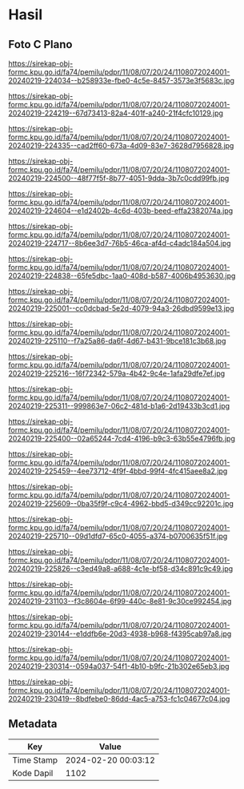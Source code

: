 # Hasil

## Foto C Plano

https://sirekap-obj-formc.kpu.go.id/fa74/pemilu/pdpr/11/08/07/20/24/1108072024001-20240219-224034--b258933e-fbe0-4c5e-8457-3573e3f5683c.jpg

https://sirekap-obj-formc.kpu.go.id/fa74/pemilu/pdpr/11/08/07/20/24/1108072024001-20240219-224219--67d73413-82a4-401f-a240-21f4cfc10129.jpg

https://sirekap-obj-formc.kpu.go.id/fa74/pemilu/pdpr/11/08/07/20/24/1108072024001-20240219-224335--cad2ff60-673a-4d09-83e7-3628d7956828.jpg

https://sirekap-obj-formc.kpu.go.id/fa74/pemilu/pdpr/11/08/07/20/24/1108072024001-20240219-224500--48f77f5f-8b77-4051-9dda-3b7c0cdd99fb.jpg

https://sirekap-obj-formc.kpu.go.id/fa74/pemilu/pdpr/11/08/07/20/24/1108072024001-20240219-224604--e1d2402b-4c6d-403b-beed-effa2382074a.jpg

https://sirekap-obj-formc.kpu.go.id/fa74/pemilu/pdpr/11/08/07/20/24/1108072024001-20240219-224717--8b6ee3d7-76b5-46ca-af4d-c4adc184a504.jpg

https://sirekap-obj-formc.kpu.go.id/fa74/pemilu/pdpr/11/08/07/20/24/1108072024001-20240219-224838--65fe5dbc-1aa0-408d-b587-4006b4953630.jpg

https://sirekap-obj-formc.kpu.go.id/fa74/pemilu/pdpr/11/08/07/20/24/1108072024001-20240219-225001--cc0dcbad-5e2d-4079-94a3-26dbd9599e13.jpg

https://sirekap-obj-formc.kpu.go.id/fa74/pemilu/pdpr/11/08/07/20/24/1108072024001-20240219-225110--f7a25a86-da6f-4d67-b431-9bce181c3b68.jpg

https://sirekap-obj-formc.kpu.go.id/fa74/pemilu/pdpr/11/08/07/20/24/1108072024001-20240219-225216--16f72342-579a-4b42-9c4e-1afa29dfe7ef.jpg

https://sirekap-obj-formc.kpu.go.id/fa74/pemilu/pdpr/11/08/07/20/24/1108072024001-20240219-225311--999863e7-06c2-481d-b1a6-2d19433b3cd1.jpg

https://sirekap-obj-formc.kpu.go.id/fa74/pemilu/pdpr/11/08/07/20/24/1108072024001-20240219-225400--02a65244-7cd4-4196-b9c3-63b55e4796fb.jpg

https://sirekap-obj-formc.kpu.go.id/fa74/pemilu/pdpr/11/08/07/20/24/1108072024001-20240219-225459--4ee73712-4f9f-4bbd-99f4-4fc415aee8a2.jpg

https://sirekap-obj-formc.kpu.go.id/fa74/pemilu/pdpr/11/08/07/20/24/1108072024001-20240219-225609--0ba35f9f-c9c4-4962-bbd5-d349cc92201c.jpg

https://sirekap-obj-formc.kpu.go.id/fa74/pemilu/pdpr/11/08/07/20/24/1108072024001-20240219-225710--09d1dfd7-65c0-4055-a374-b0700635f51f.jpg

https://sirekap-obj-formc.kpu.go.id/fa74/pemilu/pdpr/11/08/07/20/24/1108072024001-20240219-225826--c3ed49a8-a688-4c1e-bf58-d34c891c9c49.jpg

https://sirekap-obj-formc.kpu.go.id/fa74/pemilu/pdpr/11/08/07/20/24/1108072024001-20240219-231103--f3c8604e-6f99-440c-8e81-9c30ce992454.jpg

https://sirekap-obj-formc.kpu.go.id/fa74/pemilu/pdpr/11/08/07/20/24/1108072024001-20240219-230144--e1ddfb6e-20d3-4938-b968-f4395cab97a8.jpg

https://sirekap-obj-formc.kpu.go.id/fa74/pemilu/pdpr/11/08/07/20/24/1108072024001-20240219-230314--0594a037-54f1-4b10-b9fc-21b302e65eb3.jpg

https://sirekap-obj-formc.kpu.go.id/fa74/pemilu/pdpr/11/08/07/20/24/1108072024001-20240219-230419--8bdfebe0-86dd-4ac5-a753-fc1c04677c04.jpg


## Metadata

| Key        | Value               |
| ---------- | ------------------- |
| Time Stamp | 2024-02-20 00:03:12 |
| Kode Dapil | 1102                |



